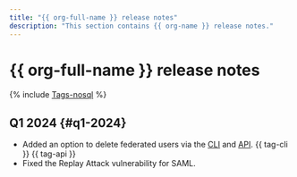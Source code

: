 ```yaml
---
title: "{{ org-full-name }} release notes"
description: "This section contains {{ org-name }} release notes."
---
```


# {{ org-full-name }} release notes

{% include [Tags-nosql](../_includes/release-notes-tags-nosql.md) %}

## Q1 2024 {#q1-2024}

* Added an option to delete federated users via the [CLI](../cli/cli-ref/managed-services/organization-manager/federation/saml/delete-user-accounts.md) and [API](api-ref/Federation/deleteUserAccounts.md). {{ tag-cli }} {{ tag-api }}
* Fixed the Replay Attack vulnerability for SAML.